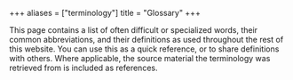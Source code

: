 +++
aliases = ["terminology"]
title = "Glossary"
+++

This page contains a list of often difficult or specialized words, their common abbreviations, and their definitions as used throughout the rest
of this website. You can use this as a quick reference, or to share definitions with others.
Where applicable, the source material the terminology was retrieved from is included as references.